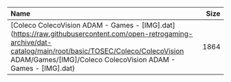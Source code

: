 |Name|Size|
|:---|---:|
|[Coleco ColecoVision ADAM - Games - [IMG].dat](https://raw.githubusercontent.com/open-retrogaming-archive/dat-catalog/main/root/basic/TOSEC/Coleco/ColecoVision ADAM/Games/[IMG]/Coleco ColecoVision ADAM - Games - [IMG].dat)|1864|

